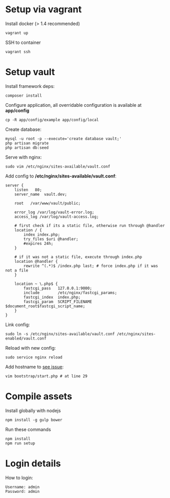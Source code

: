 # Setup via vagrant
Install docker (> 1.4 recommended)

    vagrant up
    
SSH to container

    vagrant ssh

# Setup vault
    
Install framework deps:

    composer install
    
Configure application, all overridable configuration is available at **app/config** 

    cp -R app/config/example app/config/local

Create database:

    mysql -u root -p --execute='create database vault;'
    php artisan migrate
    php artisan db:seed
    
Serve with nginx:

    sudo vim /etc/nginx/sites-available/vault.conf
    
Add config to **/etc/nginx/sites-available/vault.conf**:

``` nginx
server {
    listen   80;
    server_name  vault.dev;

    root   /var/www/vault/public;

    error_log /var/log/vault-error.log;
    access_log /var/log/vault-access.log;

    # first check if its a static file, otherwise run through @handler
    location / {
        index index.php;
        try_files $uri @handler;
        #expires 24h;
    }

    # if it was not a static file, execute through index.php
    location @handler {
        rewrite ^(.*)$ /index.php last; # force index.php if it was not a file
    }

    location ~ \.php$ {
        fastcgi_pass   127.0.0.1:9000;
        include        /etc/nginx/fastcgi_params;
        fastcgi_index  index.php;
        fastcgi_param  SCRIPT_FILENAME $document_root$fastcgi_script_name;
    }
}
```

Link config:

    sudo ln -s /etc/nginx/sites-available/vault.conf /etc/nginx/sites-enabled/vault.conf

Reload with new config:

    sudo service nginx reload
    
Add hostname to [see issue](http://pm.datajob.lt/datadog/vault/issues/19):

    vim bootstrap/start.php # at line 29
    
# Compile assets

Install globally with nodejs

    npm install -g gulp bower

Run these commands

    npm install
    npm run setup

# Login details

How to login:

    Username: admin
    Password: admin

